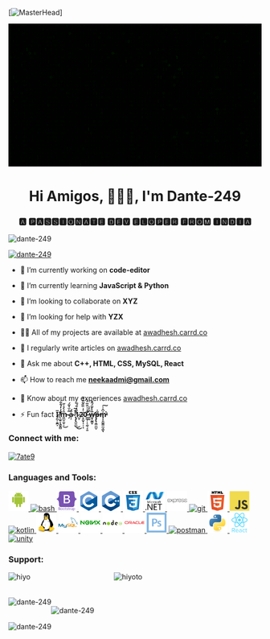 [![MasterHead](https://1.bp.blogspot.com/-7A4WynwLsMw/XbBpCXG8fHI/AAAAAAAAMt4/uOa1bpLskYgrwGbllhSu2SDj_Mig8SXJQCLcBGAsYHQ/s1600/2000_600px.gif)]

<img src="unnamed.gif">



<h1 align="center">Hi Amigos, 🙋‍♂️👋, I'm Dante-249</h1>
<h3 align="center">🅰 🅿🅰🆂🆂🅸🅾🅽🅰🆃🅴 🅳🅴🆅 🅴🅻🅾🅿🅴🆁 🅵🆁🅾🅼 🅸🅽🅳🅸🅰</h3>

<p align="left"> <img src="https://komarev.com/ghpvc/?username=dante-249&label=Profile%20views&color=0e75b6&style=flat" alt="dante-249" /> </p>

<p align="left"> <a href="https://github.com/ryo-ma/github-profile-trophy"><img src="https://github-profile-trophy.vercel.app/?username=dante-249" alt="dante-249" /></a> </p>

- 🔭 I’m currently working on **code-editor**

- 🌱 I’m currently learning **JavaScript & Python**

- 👯 I’m looking to collaborate on **XYZ**

- 🤝 I’m looking for help with **YZX**

- 👨‍💻 All of my projects are available at [awadhesh.carrd.co](awadhesh.carrd.co)

- 📝 I regularly write articles on [awadhesh.carrd.co](awadhesh.carrd.co)

- 💬 Ask me about **C++, HTML, CSS, MySQL, React**

- 📫 How to reach me **neekaadmi@gmail.com**

- 📄 Know about my experiences [awadhesh.carrd.co](awadhesh.carrd.co)

- ⚡ Fun fact **I̷̗͖͕̭̯̣̅'̸̩͚͍̞̖̳̭̻̋̓̓́͊̌͐̕m̵͖̲͍͚͎̠̈̽̀̉͐̋͜ ̷̗̅̍̈̔͂́a̷̩̠͒́ ̷̢̡̢̺̼̲̒̐͂͜͜1̷̺̦̀̎̒̆́̅2̴͓͍̬̜͔͕͙͗̽͑̏̏̌̈͊̍̎0̴̳̲̹̜͉̰͉̟̱͋̾͛͊̅̓̀̕͘ ̶̳̰̿̓̍w̶̛̮̟̰͇̟̅̀̀̌̈́̑̐p̶̡̢͙̳̪̺̠̃̍ṁ̵̧͙͈̲̱͇̪̘͇͆̽͐̕͘͠ͅ**

<h3 align="left">Connect with me:</h3>
<p align="left">
<a href="https://discord.gg/7ate9" target="blank"><img align="center" src="https://raw.githubusercontent.com/rahuldkjain/github-profile-readme-generator/master/src/images/icons/Social/discord.svg" alt="7ate9" height="30" width="40" /></a>
</p>

<h3 align="left">Languages and Tools:</h3>
<p align="left"> <a href="https://developer.android.com" target="_blank" rel="noreferrer"> <img src="https://raw.githubusercontent.com/devicons/devicon/master/icons/android/android-original-wordmark.svg" alt="android" width="40" height="40"/> </a> <a href="https://www.gnu.org/software/bash/" target="_blank" rel="noreferrer"> <img src="https://www.vectorlogo.zone/logos/gnu_bash/gnu_bash-icon.svg" alt="bash" width="40" height="40"/> </a> <a href="https://getbootstrap.com" target="_blank" rel="noreferrer"> <img src="https://raw.githubusercontent.com/devicons/devicon/master/icons/bootstrap/bootstrap-plain-wordmark.svg" alt="bootstrap" width="40" height="40"/> </a> <a href="https://www.cprogramming.com/" target="_blank" rel="noreferrer"> <img src="https://raw.githubusercontent.com/devicons/devicon/master/icons/c/c-original.svg" alt="c" width="40" height="40"/> </a> <a href="https://www.w3schools.com/cpp/" target="_blank" rel="noreferrer"> <img src="https://raw.githubusercontent.com/devicons/devicon/master/icons/cplusplus/cplusplus-original.svg" alt="cplusplus" width="40" height="40"/> </a> <a href="https://www.w3schools.com/css/" target="_blank" rel="noreferrer"> <img src="https://raw.githubusercontent.com/devicons/devicon/master/icons/css3/css3-original-wordmark.svg" alt="css3" width="40" height="40"/> </a> <a href="https://dotnet.microsoft.com/" target="_blank" rel="noreferrer"> <img src="https://raw.githubusercontent.com/devicons/devicon/master/icons/dot-net/dot-net-original-wordmark.svg" alt="dotnet" width="40" height="40"/> </a> <a href="https://expressjs.com" target="_blank" rel="noreferrer"> <img src="https://raw.githubusercontent.com/devicons/devicon/master/icons/express/express-original-wordmark.svg" alt="express" width="40" height="40"/> </a> <a href="https://git-scm.com/" target="_blank" rel="noreferrer"> <img src="https://www.vectorlogo.zone/logos/git-scm/git-scm-icon.svg" alt="git" width="40" height="40"/> </a> <a href="https://www.w3.org/html/" target="_blank" rel="noreferrer"> <img src="https://raw.githubusercontent.com/devicons/devicon/master/icons/html5/html5-original-wordmark.svg" alt="html5" width="40" height="40"/> </a> <a href="https://developer.mozilla.org/en-US/docs/Web/JavaScript" target="_blank" rel="noreferrer"> <img src="https://raw.githubusercontent.com/devicons/devicon/master/icons/javascript/javascript-original.svg" alt="javascript" width="40" height="40"/> </a> <a href="https://kotlinlang.org" target="_blank" rel="noreferrer"> <img src="https://www.vectorlogo.zone/logos/kotlinlang/kotlinlang-icon.svg" alt="kotlin" width="40" height="40"/> </a> <a href="https://www.linux.org/" target="_blank" rel="noreferrer"> <img src="https://raw.githubusercontent.com/devicons/devicon/master/icons/linux/linux-original.svg" alt="linux" width="40" height="40"/> </a> <a href="https://www.mysql.com/" target="_blank" rel="noreferrer"> <img src="https://raw.githubusercontent.com/devicons/devicon/master/icons/mysql/mysql-original-wordmark.svg" alt="mysql" width="40" height="40"/> </a> <a href="https://www.nginx.com" target="_blank" rel="noreferrer"> <img src="https://raw.githubusercontent.com/devicons/devicon/master/icons/nginx/nginx-original.svg" alt="nginx" width="40" height="40"/> </a> <a href="https://nodejs.org" target="_blank" rel="noreferrer"> <img src="https://raw.githubusercontent.com/devicons/devicon/master/icons/nodejs/nodejs-original-wordmark.svg" alt="nodejs" width="40" height="40"/> </a> <a href="https://www.oracle.com/" target="_blank" rel="noreferrer"> <img src="https://raw.githubusercontent.com/devicons/devicon/master/icons/oracle/oracle-original.svg" alt="oracle" width="40" height="40"/> </a> <a href="https://www.photoshop.com/en" target="_blank" rel="noreferrer"> <img src="https://raw.githubusercontent.com/devicons/devicon/master/icons/photoshop/photoshop-line.svg" alt="photoshop" width="40" height="40"/> </a> <a href="https://postman.com" target="_blank" rel="noreferrer"> <img src="https://www.vectorlogo.zone/logos/getpostman/getpostman-icon.svg" alt="postman" width="40" height="40"/> </a> <a href="https://www.python.org" target="_blank" rel="noreferrer"> <img src="https://raw.githubusercontent.com/devicons/devicon/master/icons/python/python-original.svg" alt="python" width="40" height="40"/> </a> <a href="https://reactjs.org/" target="_blank" rel="noreferrer"> <img src="https://raw.githubusercontent.com/devicons/devicon/master/icons/react/react-original-wordmark.svg" alt="react" width="40" height="40"/> </a> <a href="https://unity.com/" target="_blank" rel="noreferrer"> <img src="https://www.vectorlogo.zone/logos/unity3d/unity3d-icon.svg" alt="unity" width="40" height="40"/> </a> </p>

<h3 align="left">Support:</h3>
<p><a href="https://www.buymeacoffee.com/hiyo"> <img align="left" src="https://cdn.buymeacoffee.com/buttons/v2/default-yellow.png" height="50" width="210" alt="hiyo" /></a><a href="https://ko-fi.com/hiyoto"> <img align="left" src="https://cdn.ko-fi.com/cdn/kofi3.png?v=3" height="50" width="210" alt="hiyoto" /></a></p><br><br>

<p><img align="left" src="https://github-readme-stats.vercel.app/api/top-langs?username=dante-249&show_icons=true&locale=en&layout=compact" alt="dante-249" /></p>

<p>&nbsp;<img align="center" src="https://github-readme-stats.vercel.app/api?username=dante-249&show_icons=true&locale=en" alt="dante-249" /></p>

<p><img align="center" src="https://github-readme-streak-stats.herokuapp.com/?user=dante-249&" alt="dante-249" /></p>
